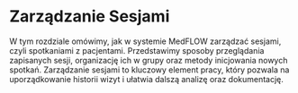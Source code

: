 # Zarządzanie Sesjami

W tym rozdziale omówimy, jak w systemie MedFLOW zarządzać sesjami, czyli spotkaniami z pacjentami. Przedstawimy sposoby przeglądania zapisanych sesji, organizację ich w grupy oraz metody inicjowania nowych spotkań. Zarządzanie sesjami to kluczowy element pracy, który pozwala na uporządkowanie historii wizyt i ułatwia dalszą analizę oraz dokumentację.
